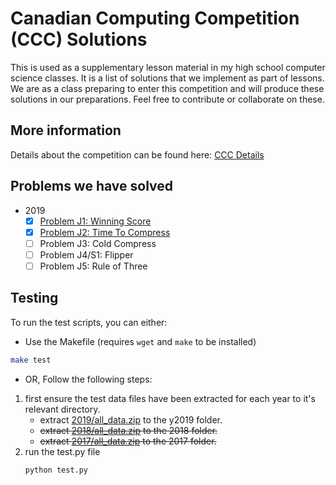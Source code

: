 # Canadian Computing Competition (CCC) Solutions

This is used as a supplementary lesson material in my high school computer science classes.  It is a list of solutions that we implement as part of lessons.  We are as a class preparing to enter this competition and will produce these solutions in our preparations.  Feel free to contribute or collaborate on these.

## More information

Details about the competition can be found here:
[CCC Details](https://cemc.uwaterloo.ca/contests/computing/details.html)

## Problems we have solved

- 2019  
    - [x] [Problem J1: Winning Score](https://github.com/danielgunn/ccc/blob/master/y2019/j1.py)
    - [x] [Problem J2: Time To Compress](https://github.com/danielgunn/ccc/blob/master/y2019/j2.py)
    - [ ] Problem J3: Cold Compress
    - [ ] Problem J4/S1: Flipper
    - [ ] Problem J5: Rule of Three

## Testing

To run the test scripts, you can either:
- Use the Makefile (requires `wget` and `make` to be installed)
```bash
make test
```
-  OR, Follow the following steps:
1. first ensure the test data files have been extracted for each year to it's relevant directory.
    - extract [2019/all_data.zip](https://cemc.uwaterloo.ca/contests/computing/2019/stage%201/all_data.zip) to the y2019 folder.
    - ~~extract [2018/all_data.zip](https://cemc.uwaterloo.ca/contests/computing/2018/stage%201/all_data.zip) to the 2018 folder.~~
    - ~~extract [2017/all_data.zip](https://cemc.uwaterloo.ca/contests/computing/2017/stage%201/all_data.zip) to the 2017 folder.~~
2. run the test.py file
    ```bash
   python test.py 
   ```
